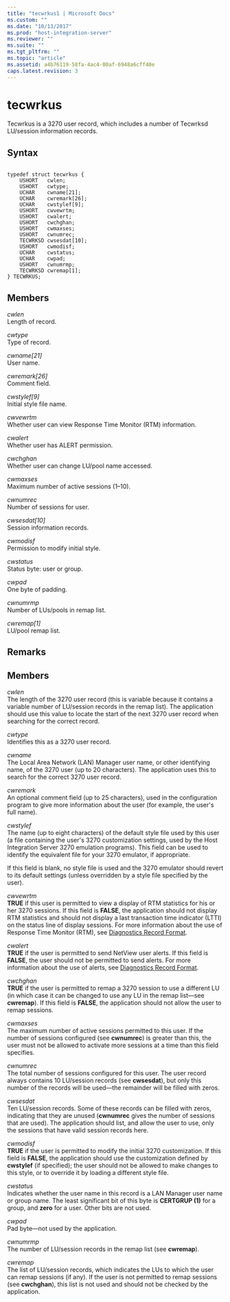```yaml
---
title: "tecwrkus1 | Microsoft Docs"
ms.custom: ""
ms.date: "10/13/2017"
ms.prod: "host-integration-server"
ms.reviewer: ""
ms.suite: ""
ms.tgt_pltfrm: ""
ms.topic: "article"
ms.assetid: a4b76119-58fa-4ac4-80af-6948a6cff40e
caps.latest.revision: 3
---
```

# tecwrkus
Tecwrkus is a 3270 user record, which includes a number of Tecwrksd LU/session information records.  
  
## Syntax  
  
```  
  
typedef struct tecwrkus {  
    USHORT   cwlen;  
    USHORT   cwtype;  
    UCHAR    cwname[21];  
    UCHAR    cwremark[26];  
    UCHAR    cwstylef[9];  
    USHORT   cwvewrtm;  
    USHORT   cwalert;  
    USHORT   cwchghan;  
    USHORT   cwmaxses;  
    USHORT   cwnumrec;  
    TECWRKSD cwsesdat[10];  
    USHORT   cwmodisf;  
    UCHAR    cwstatus;  
    UCHAR    cwpad;  
    USHORT   cwnumrmp;  
    TECWRKSD cwremap[1];  
} TECWRKUS;  
```  
  
## Members  
 *cwlen*  
 Length of record.  
  
 *cwtype*  
 Type of record.  
  
 *cwname[21]*  
 User name.  
  
 *cwremark[26]*  
 Comment field.  
  
 *cwstylef[9]*  
 Initial style file name.  
  
 *cwvewrtm*  
 Whether user can view Response Time Monitor (RTM) information.  
  
 *cwalert*  
 Whether user has ALERT permission.  
  
 *cwchghan*  
 Whether user can change LU/pool name accessed.  
  
 *cwmaxses*  
 Maximum number of active sessions (1–10).  
  
 *cwnumrec*  
 Number of sessions for user.  
  
 *cwsesdat[10]*  
 Session information records.  
  
 *cwmodisf*  
 Permission to modify initial style.  
  
 *cwstatus*  
 Status byte: user or group.  
  
 *cwpad*  
 One byte of padding.  
  
 *cwnumrmp*  
 Number of LUs/pools in remap list.  
  
 *cwremap[1]*  
 LU/pool remap list.  
  
## Remarks  
  
## Members  
 *cwlen*  
 The length of the 3270 user record (this is variable because it contains a variable number of LU/session records in the remap list). The application should use this value to locate the start of the next 3270 user record when searching for the correct record.  
  
 *cwtype*  
 Identifies this as a 3270 user record.  
  
 *cwname*  
 The Local Area Network (LAN) Manager user name, or other identifying name, of the 3270 user (up to 20 characters). The application uses this to search for the correct 3270 user record.  
  
 *cwremark*  
 An optional comment field (up to 25 characters), used in the configuration program to give more information about the user (for example, the user's full name).  
  
 *cwstylef*  
 The name (up to eight characters) of the default style file used by this user (a file containing the user's 3270 customization settings, used by the Host Integration Server 3270 emulation programs). This field can be used to identify the equivalent file for your 3270 emulator, if appropriate.  
  
 If this field is blank, no style file is used and the 3270 emulator should revert to its default settings (unless overridden by a style file specified by the user).  
  
 *cwvewrtm*  
 **TRUE** if this user is permitted to view a display of RTM statistics for his or her 3270 sessions. If this field is **FALSE**, the application should not display RTM statistics and should not display a last transaction time indicator (LTTI) on the status line of display sessions. For more information about the use of Response Time Monitor (RTM), see [Diagnostics Record Format](../core/diagnostics-record-format.md).  
  
 *cwalert*  
 **TRUE** if the user is permitted to send NetView user alerts. If this field is **FALSE**, the user should not be permitted to send alerts. For more information about the use of alerts, see [Diagnostics Record Format](../core/diagnostics-record-format.md).  
  
 *cwchghan*  
 **TRUE** if the user is permitted to remap a 3270 session to use a different LU (in which case it can be changed to use any LU in the remap list—see **cwremap**). If this field is **FALSE**, the application should not allow the user to remap sessions.  
  
 *cwmaxses*  
 The maximum number of active sessions permitted to this user. If the number of sessions configured (see **cwnumrec**) is greater than this, the user must not be allowed to activate more sessions at a time than this field specifies.  
  
 *cwnumrec*  
 The total number of sessions configured for this user. The user record always contains 10 LU/session records (see **cwsesdat**), but only this number of the records will be used—the remainder will be filled with zeros.  
  
 *cwsesdat*  
 Ten LU/session records. Some of these records can be filled with zeros, indicating that they are unused (**cwnumrec** gives the number of sessions that are used). The application should list, and allow the user to use, only the sessions that have valid session records here.  
  
 *cwmodisf*  
 **TRUE** if the user is permitted to modify the initial 3270 customization. If this field is **FALSE**, the application should use the customization defined by **cwstylef** (if specified); the user should not be allowed to make changes to this style, or to override it by loading a different style file.  
  
 *cwstatus*  
 Indicates whether the user name in this record is a LAN Manager user name or group name. The least significant bit of this byte is **CERTGRUP (1)** for a group, and **zero** for a user. Other bits are not used.  
  
 *cwpad*  
 Pad byte—not used by the application.  
  
 *cwnumrmp*  
 The number of LU/session records in the remap list (see **cwremap**).  
  
 *cwremap*  
 The list of LU/session records, which indicates the LUs to which the user can remap sessions (if any). If the user is not permitted to remap sessions (see **cwchghan**), this list is not used and should not be checked by the application.